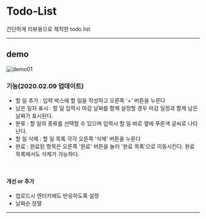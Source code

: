 # Todo-List

간단하게 리뷰용으로 제작한 todo list

---

## demo

![demo01](https://user-images.githubusercontent.com/39795055/107363788-fd21b380-6b1d-11eb-9e9d-2fdebb034f5b.png)

### 기능(2020.02.09 업데이트)

- 할 일 추가 : 입력 박스에 할 일을 작성하고 오른쪽 '+' 버튼을 누른다
- 남은 일자 표시 : 할 일 입력시 마감 날짜를 함께 설정할 경우 마감 일정과 함께 남은 날짜가 표시된다.
- 분류 : 할 일의 종류를 선택할 수 있으며 입력시 할 일 바로 옆에 푸른색 글씨로 나타난다.
- 할 일 삭제 : 할 일 목록 각각 오른쪽 '삭제' 버튼을 누른다
- 완료 : 완료된 항목은 오른쪽 '완료' 버튼을 눌러 '완료 목록'으로 이동시킨다. 완료 목록에서도 삭제가 가능하다.

<br/>

#### 개선 or 추가

- 업로드시 엔터키에도 반응하도록 설정
- 날짜순 정렬

---
